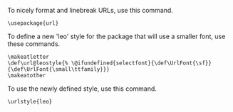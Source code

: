 To nicely format and linebreak URLs, use this command.

    \usepackage{url}


To define a new 'leo' style for the package that will use a smaller font, use these commands.

    \makeatletter
    \def\url@leostyle{% \@ifundefined{selectfont}{\def\UrlFont{\sf}}{\def\UrlFont{\small\ttfamily}}}
    \makeatother


To use the newly defined style, use this command.

    \urlstyle{leo}
